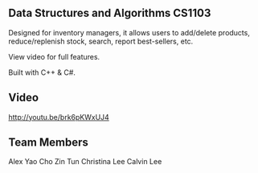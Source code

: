 ## Data Structures and Algorithms CS1103

Designed for inventory managers, it allows users to add/delete products, reduce/replenish stock, search, report best-sellers, etc.

View video for full features.

Built with C++ & C#.

## Video

http://youtu.be/brk6pKWxUJ4

## Team Members
Alex Yao
Cho Zin Tun
Christina Lee
Calvin Lee